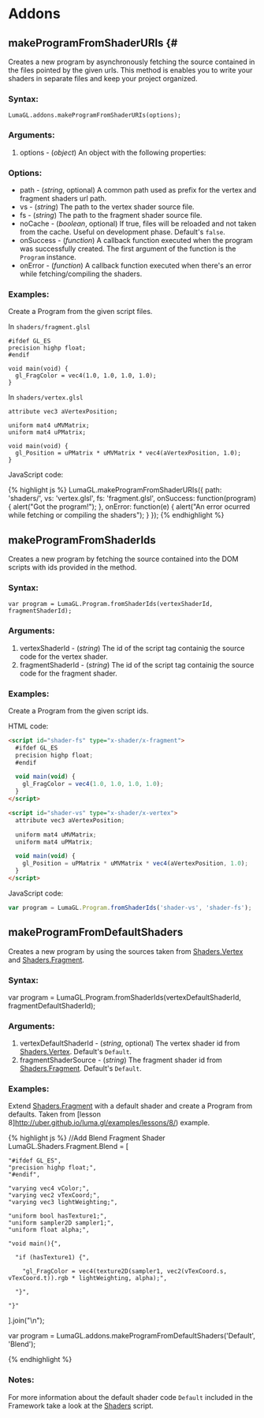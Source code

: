 # Addons

## makeProgramFromShaderURIs {#

Creates a new program by asynchronously fetching the source contained
in the files pointed by the given urls. This method is enables you to
write your shaders in separate files and keep your project organized.

### Syntax:

	LumaGL.addons.makeProgramFromShaderURIs(options);

### Arguments:

1. options - (*object*) An object with the following properties:

### Options:

* path - (*string*, optional) A common path used as prefix for the vertex and fragment shaders url path.
* vs - (*string*) The path to the vertex shader source file.
* fs - (*string*) The path to the fragment shader source file.
* noCache - (*boolean*, optional) If true, files will be reloaded and not taken
  from the cache. Useful on development phase. Default's `false`.
* onSuccess - (*function*) A callback function executed when the program was successfully created. The
first argument of the function is the `Program` instance.
* onError - (*function*) A callback function executed when there's an error while fetching/compiling the shaders.

### Examples:

Create a Program from the given script files.

In `shaders/fragment.glsl`

    #ifdef GL_ES
    precision highp float;
    #endif

    void main(void) {
      gl_FragColor = vec4(1.0, 1.0, 1.0, 1.0);
    }

In `shaders/vertex.glsl`

    attribute vec3 aVertexPosition;

    uniform mat4 uMVMatrix;
    uniform mat4 uPMatrix;

    void main(void) {
      gl_Position = uPMatrix * uMVMatrix * vec4(aVertexPosition, 1.0);
    }

JavaScript code:

{% highlight js %}
LumaGL.makeProgramFromShaderURIs({
  path: 'shaders/',
  vs: 'vertex.glsl',
  fs: 'fragment.glsl',
  onSuccess: function(program) {
    alert("Got the program!");
  },
  onError: function(e) {
    alert("An error ocurred while fetching or compiling the shaders");
  }
});
{% endhighlight %}


## makeProgramFromShaderIds

Creates a new program by fetching the source contained into the DOM scripts
with ids provided in the method.

### Syntax:

	var program = LumaGL.Program.fromShaderIds(vertexShaderId, fragmentShaderId);

### Arguments:

1. vertexShaderId - (*string*) The id of the script tag containig the source code for the vertex shader.
2. fragmentShaderId - (*string*) The id of the script tag containig the source code for the fragment shader.

### Examples:

Create a Program from the given script ids.

HTML code:

```html
<script id="shader-fs" type="x-shader/x-fragment">
  #ifdef GL_ES
  precision highp float;
  #endif

  void main(void) {
    gl_FragColor = vec4(1.0, 1.0, 1.0, 1.0);
  }
</script>

<script id="shader-vs" type="x-shader/x-vertex">
  attribute vec3 aVertexPosition;

  uniform mat4 uMVMatrix;
  uniform mat4 uPMatrix;

  void main(void) {
    gl_Position = uPMatrix * uMVMatrix * vec4(aVertexPosition, 1.0);
  }
</script>
```

JavaScript code:

```js
var program = LumaGL.Program.fromShaderIds('shader-vs', 'shader-fs');
```

## makeProgramFromDefaultShaders

Creates a new program by using the sources taken from [Shaders.Vertex](shaders.html#Shaders:Vertex) and
[Shaders.Fragment](shaders.html#Shaders:Fragment).

### Syntax:

  var program = LumaGL.Program.fromShaderIds(vertexDefaultShaderId, fragmentDefaultShaderId);

### Arguments:

1. vertexDefaultShaderId - (*string*, optional) The vertex shader id from [Shaders.Vertex](shaders.html#Shaders:Vertex). Default's `Default`.
2. fragmentShaderSource - (*string*) The fragment shader id from [Shaders.Fragment](shaders.html#Shaders:Fragment). Default's `Default`.

### Examples:

Extend [Shaders.Fragment](shaders.html#Shaders:Fragment) with a default shader and create a Program from defaults.
Taken from [lesson 8]http://uber.github.io/luma.gl/examples/lessons/8/) example.

{% highlight js %}
//Add Blend Fragment Shader
LumaGL.Shaders.Fragment.Blend = [

    "#ifdef GL_ES",
    "precision highp float;",
    "#endif",

    "varying vec4 vColor;",
    "varying vec2 vTexCoord;",
    "varying vec3 lightWeighting;",

    "uniform bool hasTexture1;",
    "uniform sampler2D sampler1;",
    "uniform float alpha;",

    "void main(){",

      "if (hasTexture1) {",

        "gl_FragColor = vec4(texture2D(sampler1, vec2(vTexCoord.s, vTexCoord.t)).rgb * lightWeighting, alpha);",

      "}",

    "}"

].join("\n");

var program = LumaGL.addons.makeProgramFromDefaultShaders('Default', 'Blend');

{% endhighlight %}

### Notes:

For more information about the default shader code `Default` included in the Framework take a look at the [Shaders](shaders.html) script.

